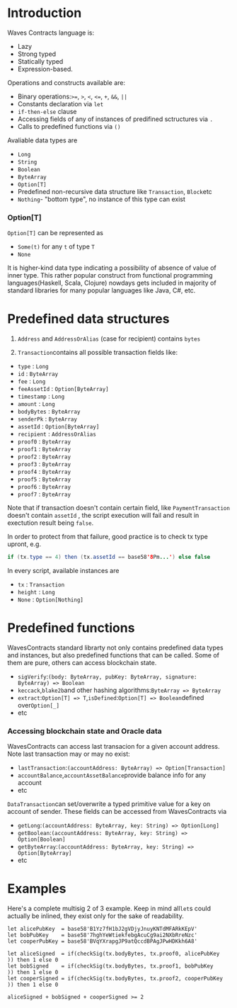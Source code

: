# Introduction

Waves Contracts language is:

* Lazy
* Strong typed
* Statically typed
* Expression-based.

Operations and constructs available are:

* Binary operations:`>=`, `>`, `<`, `<=`, `+`, `&&`, `||`
* Constants declaration via `let`
* `if-then-else` clause
* Accessing fields of any of instances of predifined sctructures via `.`
* Calls to predefined functions via `()`

Avaliable data types are

* `Long`
* `String`
* `Boolean`
* `ByteArray`
* `Option[T]`
* Predefined non-recursive data structure like `Transaction`, `Block`etc
* `Nothing`- "bottom type", no instance of this type can exist

### Option\[T\]

`Option[T]` can be represented as

* `Some(t)` for any `t` of type `T`
* `None`

It is higher-kind data type indicating a possibility of absence of value of inner type. This rather popular construct from functional programming languages\(Haskell, Scala, Clojure\) nowdays gets included in majority of standard libraries for many popular languages like Java, C\#, etc.

# Predefined data structures

1. `Address` and `AddressOrAlias` \(case for recipient\) contains `bytes`

2. `Transaction`contains all possible transaction fields like:

* `type` : `Long`
* `id` : `ByteArray`
* `fee` : `Long`
* `feeAssetId` : `Option[ByteArray]`
* `timestamp` : `Long`
* `amount` : `Long`
* `bodyBytes` : `ByteArray`
* `senderPk` : `ByteArray`
* `assetId` : `Option[ByteArray]`
* `recipient` : `AddressOrAlias`
* `proof0` : `ByteArray`
* `proof1` : `ByteArray`
* `proof2` : `ByteArray`
* `proof3` : `ByteArray`
* `proof4` : `ByteArray`
* `proof5` : `ByteArray`
* `proof6` : `ByteArray`
* `proof7` : `ByteArray`

Note that if transaction doesn't contain certain field, like `PaymentTransaction` doesn't contain `assetId` , the script execution will fail and result in exectution result being `false`.

In order to protect from that failure, good practice is to check tx type upront, e.g.

```java
if (tx.type == 4) then (tx.assetId == base58'8Pm...') else false
```

In every script, available instances are

* `tx` : `Transaction`
* `height` : `Long`
* `None` : `Option[Nothing]`

# Predefined functions

WavesContracts standard librarty not only contains predefined data types and instances, but also predefined functions that can be called. Some of them are pure, others can access blockchain state.

* `sigVerify`:`(body: ByteArray, pubKey: ByteArray, signature: ByteArray) => Boolean`
* `keccack`,`blake2b`and other hashing algorithms:`ByteArray => ByteArray`
* `extract`:`Option[T] => T`,`isDefined`:`Option[T] => Boolean`defined over`Option[_]`
* etc

### Accessing blockchain state and Oracle data

WavesContracts can access last transacion for a given account address. Note last transaction may or may no exist:

* `lastTransaction`:`(accountAddress: ByteArray) => Option[Transaction]`
* `accountBalance`,`accountAssetBalance`provide balance info for any account
* etc

`DataTransaction`can set/overwrite a typed primitive value for a key on account of sender. These fields can be accessed from WavesContracts via

* `getLong`:`(accountAddress: ByteArray, key: String) => Option[Long]`
* `getBoolean`:`(accountAddress: ByteArray, key: String) => Option[Boolean]`
* `getByteArray`:`(accountAddress: ByteArray, key: String) => Option[ByteArray]`
* etc

# Examples

Here's a complete multisig 2 of 3 example. Keep in mind all`let`s could actually be inlined, they exist only for the sake of readability.

```
let alicePubKey  = base58'B1Yz7fH1bJ2gVDjyJnuyKNTdMFARkKEpV'
let bobPubKey    = base58'7hghYeWtiekfebgAcuCg9ai2NXbRreNzc'
let cooperPubKey = base58'BVqYXrapgJP9atQccdBPAgJPwHDKkh6A8'

let aliceSigned  = if(checkSig(tx.bodyBytes, tx.proof0, alicePubKey  )) then 1 else 0
let bobSigned    = if(checkSig(tx.bodyBytes, tx.proof1, bobPubKey    )) then 1 else 0
let cooperSigned = if(checkSig(tx.bodyBytes, tx.proof2, cooperPubKey )) then 1 else 0

aliceSigned + bobSigned + cooperSigned >= 2
```



